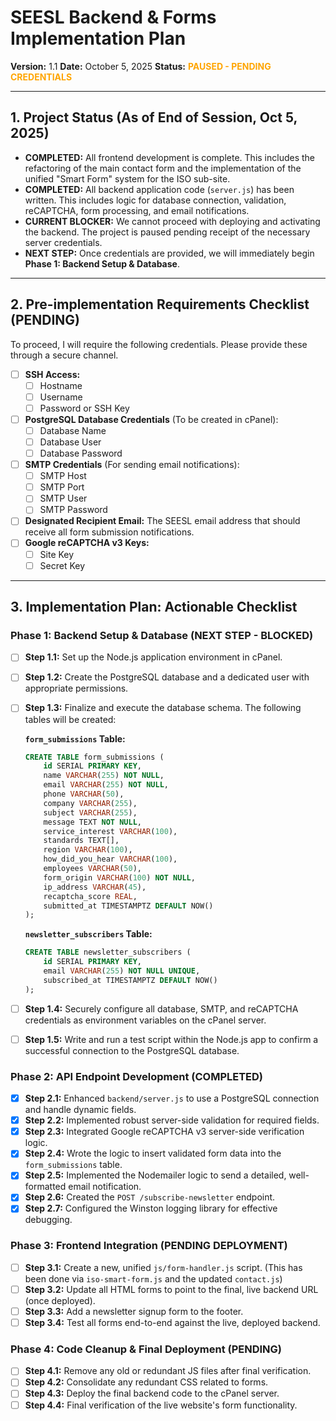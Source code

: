 # SEESL Backend & Forms Implementation Plan

**Version:** 1.1
**Date:** October 5, 2025
**Status:** <span style="color:orange; font-weight:bold;">PAUSED - PENDING CREDENTIALS</span>

---

## 1. Project Status (As of End of Session, Oct 5, 2025)

*   **COMPLETED:** All frontend development is complete. This includes the refactoring of the main contact form and the implementation of the unified "Smart Form" system for the ISO sub-site.
*   **COMPLETED:** All backend application code (`server.js`) has been written. This includes logic for database connection, validation, reCAPTCHA, form processing, and email notifications.
*   **CURRENT BLOCKER:** We cannot proceed with deploying and activating the backend. The project is paused pending receipt of the necessary server credentials.
*   **NEXT STEP:** Once credentials are provided, we will immediately begin **Phase 1: Backend Setup & Database**.

---

## 2. Pre-implementation Requirements Checklist (PENDING)

To proceed, I will require the following credentials. Please provide these through a secure channel.

*   [ ] **SSH Access:**
    *   [ ] Hostname
    *   [ ] Username
    *   [ ] Password or SSH Key
*   [ ] **PostgreSQL Database Credentials** (To be created in cPanel):
    *   [ ] Database Name
    *   [ ] Database User
    *   [ ] Database Password
*   [ ] **SMTP Credentials** (For sending email notifications):
    *   [ ] SMTP Host
    *   [ ] SMTP Port
    *   [ ] SMTP User
    *   [ ] SMTP Password
*   [ ] **Designated Recipient Email:** The SEESL email address that should receive all form submission notifications.
*   [ ] **Google reCAPTCHA v3 Keys:**
    *   [ ] Site Key
    *   [ ] Secret Key

---

## 3. Implementation Plan: Actionable Checklist

### **Phase 1: Backend Setup & Database (NEXT STEP - BLOCKED)**
- [ ] **Step 1.1:** Set up the Node.js application environment in cPanel.
- [ ] **Step 1.2:** Create the PostgreSQL database and a dedicated user with appropriate permissions.
- [ ] **Step 1.3:** Finalize and execute the database schema. The following tables will be created:

  **`form_submissions` Table:**
  ```sql
  CREATE TABLE form_submissions (
      id SERIAL PRIMARY KEY,
      name VARCHAR(255) NOT NULL,
      email VARCHAR(255) NOT NULL,
      phone VARCHAR(50),
      company VARCHAR(255),
      subject VARCHAR(255),
      message TEXT NOT NULL,
      service_interest VARCHAR(100),
      standards TEXT[],
      region VARCHAR(100),
      how_did_you_hear VARCHAR(100),
      employees VARCHAR(50),
      form_origin VARCHAR(100) NOT NULL,
      ip_address VARCHAR(45),
      recaptcha_score REAL,
      submitted_at TIMESTAMPTZ DEFAULT NOW()
  );
  ```

  **`newsletter_subscribers` Table:**
  ```sql
  CREATE TABLE newsletter_subscribers (
      id SERIAL PRIMARY KEY,
      email VARCHAR(255) NOT NULL UNIQUE,
      subscribed_at TIMESTAMPTZ DEFAULT NOW()
  );
  ```
- [ ] **Step 1.4:** Securely configure all database, SMTP, and reCAPTCHA credentials as environment variables on the cPanel server.
- [ ] **Step 1.5:** Write and run a test script within the Node.js app to confirm a successful connection to the PostgreSQL database.

### **Phase 2: API Endpoint Development (COMPLETED)**
- [x] **Step 2.1:** Enhanced `backend/server.js` to use a PostgreSQL connection and handle dynamic fields.
- [x] **Step 2.2:** Implemented robust server-side validation for required fields.
- [x] **Step 2.3:** Integrated Google reCAPTCHA v3 server-side verification logic.
- [x] **Step 2.4:** Wrote the logic to insert validated form data into the `form_submissions` table.
- [x] **Step 2.5:** Implemented the Nodemailer logic to send a detailed, well-formatted email notification.
- [x] **Step 2.6:** Created the `POST /subscribe-newsletter` endpoint.
- [x] **Step 2.7:** Configured the Winston logging library for effective debugging.

### **Phase 3: Frontend Integration (PENDING DEPLOYMENT)**
- [ ] **Step 3.1:** Create a new, unified `js/form-handler.js` script. (This has been done via `iso-smart-form.js` and the updated `contact.js`)
- [ ] **Step 3.2:** Update all HTML forms to point to the final, live backend URL (once deployed).
- [ ] **Step 3.3:** Add a newsletter signup form to the footer.
- [ ] **Step 3.4:** Test all forms end-to-end against the live, deployed backend.

### **Phase 4: Code Cleanup & Final Deployment (PENDING)**
- [ ] **Step 4.1:** Remove any old or redundant JS files after final verification.
- [ ] **Step 4.2:** Consolidate any redundant CSS related to forms.
- [ ] **Step 4.3:** Deploy the final backend code to the cPanel server.
- [ ] **Step 4.4:** Final verification of the live website's form functionality.